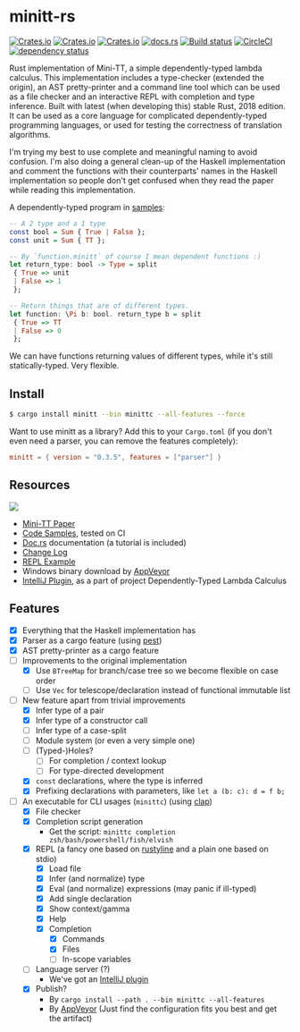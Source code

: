 # minitt-rs

[![Crates.io](https://img.shields.io/crates/d/minitt.svg)][crates]
[![Crates.io](https://img.shields.io/crates/v/minitt.svg)][crates]
[![Crates.io](https://img.shields.io/crates/l/minitt.svg)][crates]
[![docs.rs](https://docs.rs/minitt/badge.svg)][doc-rs]
[![Build status][av-svg]][av-url]
[![CircleCI][cc-svg]][cc-url]
[![dependency status][dep-svg]][dep-rs]

 [crates]: https://crates.io/crates/minitt/
 [av-svg]: https://ci.appveyor.com/api/projects/status/0pnq07tqo5skyjeo/branch/master?svg=true
 [av-url]: https://ci.appveyor.com/project/ice1000/minitt-rs/branch/master
 [cc-svg]: https://circleci.com/gh/owo-lang/minitt-rs/tree/master.svg?style=svg
 [cc-url]: https://circleci.com/gh/owo-lang/minitt-rs/tree/master
 [doc-rs]: https://docs.rs/minitt
 [dep-rs]: https://deps.rs/repo/github/owo-lang/minitt-rs
 [dep-svg]: https://deps.rs/repo/github/owo-lang/minitt-rs/status.svg
 [clap]: https://clap.rs/
 [pest]: https://pest.rs/
 [rustyline]: https://docs.rs/rustyline/
 [icon]: https://raw.githubusercontent.com/owo-lang/minitt-rs/master/samples/icon.svg?sanitize=true
 [plugin]: https://github.com/owo-lang/intellij-dtlc/

Rust implementation of Mini-TT, a simple dependently-typed lambda calculus.
This implementation includes a type-checker (extended the origin), an AST
pretty-printer and a command line tool which can be used as a file checker and
an interactive REPL with completion and type inference.
Built with latest (when developing this) stable Rust, 2018 edition.
It can be used as a core language for complicated dependently-typed programming
languages, or used for testing the correctness of translation algorithms.

I'm trying my best to use complete and meaningful naming to avoid confusion.
I'm also doing a general clean-up of the Haskell implementation and comment the
functions with their counterparts' names in the Haskell implementation so people
don't get confused when they read the paper while reading this implementation.

A dependently-typed program in [samples](./samples/dependent/function.minitt):

```haskell
-- A 2 type and a 1 type
const bool = Sum { True | False };
const unit = Sum { TT };

-- By `function.minitt` of course I mean dependent functions :)
let return_type: bool -> Type = split
 { True => unit
 | False => 1
 };

-- Return things that are of different types.
let function: \Pi b: bool. return_type b = split
 { True => TT
 | False => 0
 };
```

We can have functions returning values of different types, while it's still
statically-typed. Very flexible.

## Install

```bash
$ cargo install minitt --bin minittc --all-features --force
```

Want to use minitt as a library? Add this to your `Cargo.toml`
(if you don't even need a parser, you can remove the features completely):

```toml
minitt = { version = "0.3.5", features = ["parser"] }
```

## Resources

![][icon]

+ [Mini-TT Paper](http://www.cse.chalmers.se/~bengt/papers/GKminiTT.pdf)
+ [Code Samples](./samples), tested on CI
+ [Doc.rs][doc-rs] documentation (a tutorial is included)
+ [Change Log](CHANGELOG.md)
+ [REPL Example](./samples/REPL.md)
+ Windows binary download by [AppVeyor][av-url]
+ [IntelliJ Plugin][plugin], as a part of project Dependently-Typed Lambda
  Calculus

## Features

+ [X] Everything that the Haskell implementation has
+ [X] Parser as a cargo feature (using [pest][pest])
+ [X] AST pretty-printer as a cargo feature
+ [ ] Improvements to the original implementation
  + [X] Use `BTreeMap` for branch/case tree so we become flexible on case order
  + [ ] Use `Vec` for telescope/declaration instead of functional immutable list
+ [ ] New feature apart from trivial improvements
  + [X] Infer type of a pair
  + [X] Infer type of a constructor call
  + [ ] Infer type of a case-split
  + [ ] Module system (or even a very simple one)
  + [ ] (Typed-)Holes?
    + [ ] For completion / context lookup
    + [ ] For type-directed development
  + [X] `const` declarations, where the type is inferred
  + [X] Prefixing declarations with parameters, like `let a (b: c): d = f b;`
+ [ ] An executable for CLI usages (`minittc`) (using [clap][clap])
  + [X] File checker
  + [X] Completion script generation
    + Get the script: `minittc completion zsh/bash/powershell/fish/elvish`
  + [X] REPL (a fancy one based on [rustyline][rustyline] and a plain
    one based on stdio)
    + [X] Load file
    + [X] Infer (and normalize) type
    + [X] Eval (and normalize) expressions (may panic if ill-typed)
    + [X] Add single declaration
    + [X] Show context/gamma
    + [X] Help
    + [X] Completion
      + [X] Commands
      + [X] Files
      + [ ] In-scope variables
  + [ ] Language server (?)
    + We've got an [IntelliJ plugin][plugin]
  + [X] Publish?
    + By `cargo install --path . --bin minittc --all-features`
    + By [AppVeyor][av-url]
      (Just find the configuration fits you best and get the artifact)

